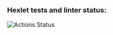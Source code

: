 ### Hexlet tests and linter status:
![Actions Status](https://github.com/DariaKharitonova/python-project-lvl2/workflows/hexlet-check/badge.svg)